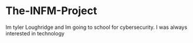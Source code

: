 # The-INFM-Project
Im tyler Loughridge and Im going to school for cybersecurity. I was always interested in technology
